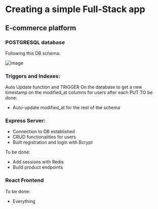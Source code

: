 # Creating a simple Full-Stack app

## E-commerce platform

### POSTGRESQL database 

Following this DB schema:

![image](https://user-images.githubusercontent.com/32515747/182545523-274e6173-0581-4c8d-9ff6-3478ec060810.png)


### Triggers and Indexes:
Auto Update function and TRIGGER On the database to get a new timestamp on the modified_at columns for users after each PUT
TO be done:
- Auto-update modified_at for the rest of the schema


### Express Server:

- Connection to DB established
- CRUD functionalities for users
- Built registration and login with Bcrypt

To be done:
- Add sessions with Redis
- Build product endpoints

### React Frontend

To be done: 
- Everything